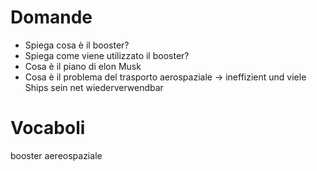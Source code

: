 # Domande
-	Spiega cosa è il booster?
-	Spiega come viene utilizzato il booster?
-	Cosa è il piano di elon Musk
-	Cosa è il problema del trasporto aerospaziale  ->  ineffizient und viele Ships sein net wiederverwendbar

# Vocaboli
booster
aereospaziale
